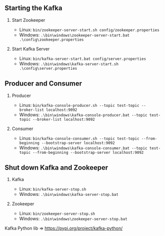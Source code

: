## Starting the Kafka 

1. Start Zookeeper
 
    * Linux:    `bin/zookeeper-server-start.sh config/zookeeper.properties`
    * Windows:  `.\bin\windows\zookeeper-server-start.bat .\config\zookeeper.properties`

2. Start Kafka Server

    * Linux:   `bin/kafka-server-start.bat config/server.properties`
    * Windows: `.\bin\windows\kafka-server-start.sh .\config\server.properties`

## Producer and Consumer

1. Producer
    * Linus:    `bin/kafka-console-producer.sh --topic test-topic --broker-list localhost:9092`
    * Windows:  `.\bin\windows\kafka-console-producer.bat --topic test-topic --broker-list localhost:9092`

2. Consumer
    * Linus:    `bin/kafka-console-consumer.sh --topic test-topic --from-beginning --bootstrap-server localhost:9092`
    * Windows:  `.\bin\windows\kafka-console-consumer.bat --topic test-topic --from-beginning --bootstrap-server localhost:9092`

## Shut down Kafka and Zookeeper

1. Kafka
    * Linux:    `bin/kafka-server-stop.sh`
    * Windows:  `.\bin\windows\kafka-server-stop.bat`

2. Zookeeper
    * Linux:    `bin/zookeeper-server-stop.sh`
    * Windows:  `.\bin\windows\zookeeper-server-stop.bat`


Kafka Python lib => https://pypi.org/project/kafka-python/